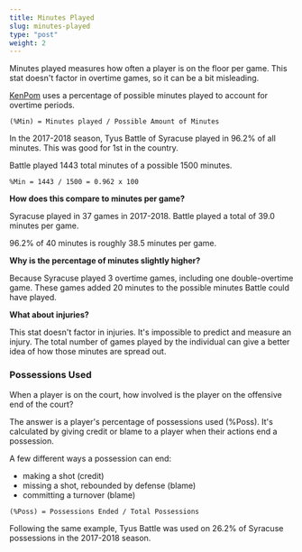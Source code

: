 ```yaml
---
title: Minutes Played
slug: minutes-played
type: "post"
weight: 2
---
```


Minutes played measures how often a player is on the floor per game. This stat doesn't factor in overtime games, so it can be a bit misleading.

[KenPom](http://kenpom.com/) uses a percentage of possible minutes played to account for overtime periods.

`(%Min) = Minutes played / Possible Amount of Minutes`

In the 2017-2018 season, Tyus Battle of Syracuse played in 96.2% of all minutes. This was good for 1st in the country.

Battle played 1443 total minutes of a possible 1500 minutes.

`%Min = 1443 / 1500 = 0.962 x 100`

**How does this compare to minutes per game?**

Syracuse played in 37 games in 2017-2018. Battle played a total of 39.0 minutes per game.

96.2% of 40 minutes is roughly 38.5 minutes per game.

**Why is the percentage of minutes slightly higher?**

Because Syracuse played 3 overtime games, including one double-overtime game. These games added 20 minutes to the possible minutes Battle could have played.

**What about injuries?**

This stat doesn't factor in injuries. It's impossible to predict and measure an injury. The total number of games played by the individual can give a better idea of how those minutes are spread out.

### Possessions Used

When a player is on the court, how involved is the player on the offensive end of the court?

The answer is a player's percentage of possessions used \(%Poss\). It's calculated by giving credit or blame to a player when their actions end a possession.

A few different ways a possession can end:

* making a shot \(credit\)
* missing a shot, rebounded by defense \(blame\)
* committing a turnover \(blame\)

`(%Poss) = Possessions Ended / Total Possessions`

Following the same example, Tyus Battle was used on 26.2% of Syracuse possessions in the 2017-2018 season.

